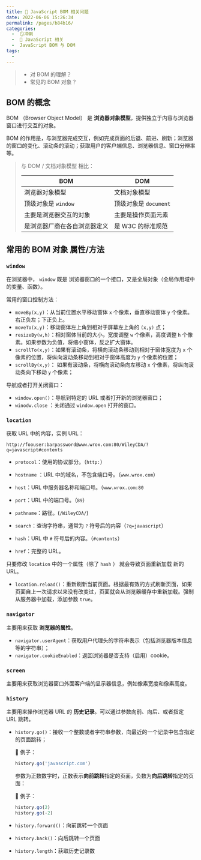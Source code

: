 ```yaml
---
title: 🎱 JavaScript BOM 相关问题
date: 2022-06-06 15:26:34
permalink: /pages/b84b16/
categories:
  -  🪞冲刺
  -  🗾 JavaScript 相关
  -  JavaScript BOM 与 DOM
tags:
  - 
---
```

> + 对 BOM 的理解？
> + 常见的 BOM 对象？



## BOM 的概念

BOM （Browser Object Model） 是 **浏览器对象模型**，提供独立于内容与浏览器窗口进行交互的对象。

BOM 的作用是，与浏览器完成交互，例如完成页面的后退、前进、刷新；浏览器的窗口的变化、滚动条的滚动；获取用户的客户端信息、浏览器信息、窗口分辨率等。

> 与 DOM / 文档对象模型 相比：
>
> | BOM                          | DOM                   |
> | ---------------------------- | --------------------- |
> | 浏览器对象模型               | 文档对象模型          |
> | 顶级对象是 `window`          | 顶级对象是 `document` |
> | 主要是浏览器交互的对象       | 主要是操作页面元素    |
> | 是浏览器厂商在各自浏览器定义 | 是 W3C 的标准规范     |





## 常用的 BOM 对象 属性/方法

### `window`

在浏览器中， `window` 既是 浏览器窗口的一个接口，又是全局对象（全局作用域中的变量、函数）。

常用的窗口控制方法：

+ `moveBy(x,y)`：从当前位置水平移动窗体 `x` 个像素，垂直移动窗体 `y` 个像素。右正负左；下正负上。
+ `moveTo(x,y)`：移动窗体左上角到相对于屏幕左上角的 `(x,y)` 点；
+ `resizeBy(w,h)`：相对窗体当前的大小，宽度调整 `w` 个像素，高度调整 `h` 个像素。如果参数为负值，将缩小窗体，反之扩大窗体。
+ `scrollTo(x,y)`：如果有滚动条，将横向滚动条移动到相对于窗体宽度为 `x` 个像素的位置，将纵向滚动条移动到相对于窗体高度为 `y` 个像素的位置；
+ `scrollBy(x,y)`： 如果有滚动条，将横向滚动条向左移动 `x` 个像素，将纵向滚动条向下移动 `y` 个像素；



导航或者打开关闭窗口：

+ `window.open()`：导航到特定的 URL 或者打开新的浏览器窗口；
+ `winodw.close` ：关闭通过 `window.open` 打开的窗口。



### `location`

获取 URL 中的内容，实例 URL： 

```
http://foouser:barpassword@www.wrox.com:80/WileyCDA/?q=javascript#contents
```

+ `protocol`：使用的协议部分。（`http:`）
+ `hostname` ：URL 中的域名，不包含端口号。（`www.wrox.com`）
+ `host`：URL 中服务器名称和端口号。（`www.wrox.com:80`
+ `port`：URL 中的端口号。（`89`）

+ `pathname`：路径。(`/WileyCDA/`)
+ `search`：查询字符串，通常为 `?` 符号后的内容（`?q=javascript`）
+ `hash`：URL 中 `#` 符号后的内容。（`#contents`）
+ `href`：完整的 URL。



只要修改 `location` 中的一个属性（除了 `hash` ） 就会导致页面重新加载 新的 URL。

+ `location.reload()`：重新刷新当前页面。根据最有效的方式刷新页面，如果页面自上一次请求以来没有改变过，页面就会从浏览器缓存中重新加载。强制从服务器中加载，添加参数 `true`。



### `navigator`

主要用来获取 **浏览器的属性**。

+ `navigator.userAgent`：获取用户代理头的字符串表示（包括浏览器版本信息等的字符串）；
+ `navigator.cookieEnabled`：返回浏览器是否支持（启用）cookie。

### `screen`

主要用来获取浏览器窗口外面客户端的显示器信息，例如像素宽度和像素高度。



### `history`

主要用来操作浏览器 URL 的 **历史记录**。可以通过参数向前、向后、或者指定 URL 跳转。

+ `history.go()`：接收一个整数或者字符串参数，向最近的一个记录中包含指定的页面跳转；

  🌰 例子：
  ```js
  history.go('javascript.com')
  ```

  参数为正数数字时，正数表示**向前跳转**指定的页面，负数为**向后跳转**指定的页面：

  🌰 例子：

  ```js
  history.go(2)
  history.go(-2)
  ```



+ `history.forward()`：向前跳转一个页面
+ `history.back()`：向后跳转一个页面
+ `history.length`：获取历史记录数
